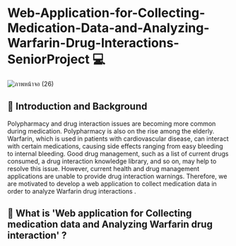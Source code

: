 # Web-Application-for-Collecting-Medication-Data-and-Analyzing-Warfarin-Drug-Interactions-SeniorProject :computer:
![ภาพหน้าจอ (26)](https://user-images.githubusercontent.com/99718534/188811936-62bf4218-b69b-412b-8445-7bfc0c5d0dc4.png)
## :red_circle: Introduction and Background
Polypharmacy and drug interaction issues are becoming more common during medication. Polypharmacy is also on the rise among the elderly. Warfarin, which is used in patients with cardiovascular disease, can interact with certain medications, causing side effects ranging from easy bleeding to internal bleeding. Good drug management, such as a list of current drugs consumed, a drug interaction knowledge library, and so on, may help to resolve this issue. However, current health and drug management applications are unable to provide drug interaction warnings. Therefore, we are motivated to develop a web application to collect medication data in order to analyze Warfarin drug interactions .
## :red_circle: What is 'Web application for Collecting medication data and Analyzing Warfarin drug interaction' ?
